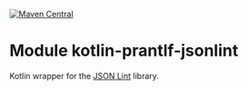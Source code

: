 [![Maven Central](https://img.shields.io/maven-central/v/org.jetbrains.kotlin-wrappers/kotlin-prantlf-jsonlint)](https://mvnrepository.com/artifact/org.jetbrains.kotlin-wrappers/kotlin-prantlf-jsonlint)

# Module kotlin-prantlf-jsonlint

Kotlin wrapper for the [JSON Lint](https://prantlf.github.io/jsonlint/) library.
